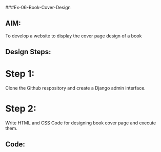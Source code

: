 ###Ex-06-Book-Cover-Design


## AIM:
To develop a website to display the cover page design of a book

## Design Steps:
# Step 1:
Clone the Github respository and create a Django admin interface.

# Step 2:
Write HTML and CSS Code for designing book cover page and execute them.

 ## Code:


<!DOCTYPE html>
<html lang="en">
    <head>
         <meta name="viewport" 
         content="width=device-width, initial-scale=1.0">
         <style>
        .bookpage{
            width: 420px;
            height: 700px;
            background-color:cyan;
            margin-left: auto;
            margin-right: auto;
            padding: 20px;
            font-family: 'Franklin Gothic Medium', 'Arial Narrow', Arial, sans-serif;
            background-image:
            background-size: cover;
        }
            
        .insight{
            color: blue;
        }
        
        .hrstyle{
            width:100px;
        }
        .author{
            color: blue;
            display: inline;
            position: relative;
            color: black;
            top:190px;
            
            font-family:Georgia;
            font-size: medium;
        }
        .booktitle{
            font-family: 'Courier New', Courier, monospace;
            font-size: larger;
            text-align: center;
            position: relative;
            top: 30px;
        
        }
        .id {
            width:400px;
            position: relative;
            top:180px;
            
        }
        .pub{
            font-size: medium;
            position: relative;
            top:155px;
            left:330px;
        }
        .ed{
            color:blue;
            font-size: medium;
            font-family: Verdana;
            position:relative;
            top:85px;
        }
        .subtitle{
            font-family:Tahoma;
            font-size: large;
            position: relative;
            top:40px;
        }
        .mypic{
            position: relative;
            top: 135px;
            left: 260px;
            width: 5000px;
            height: 200px;
            background-size: cover;
        }
        </style>
        <title>COVER PAGE DESIGN</title>
    </head>
    <body>
        <div class="bookpage">
            <div class="insight">
                SEC INSIGHT
            </div>
            <div class="hrstyle">
                <hr style="color: blue;">
            </div>
            <div class="booktitle" style="color: red;">
                <h1>Fundamentals of Web Application Development</h1></div>
            <div class="subtitle" style="color:red;"><b>
                HTML and CSS Combined with Django Architecture</b>
            </div>
            <div class="mypic" >
                <img src="web.jpeg" width="60" height="100" alt="" style="vertical-align:bottom;margin:50px 55px">
            </div>
            <div class="id">
                <hr style="color: pink;">
            </div>
            <div class="author">
               <p><b>A pravin raj</b></p>
            </div>
            <div class="pub">
                SEC
            </div>
            <div class="ed">
                <b>Seventh Edition</b>
            </div>
            
        </div>
    </body>
</html>
## Output:

![Screenshot (32)](https://user-images.githubusercontent.com/118707879/215278949-8baa6b44-1e7d-4691-a1ed-126ac318ce0a.png)


## Result:

The program for designing book cover page using HTML and CSS is executed.
